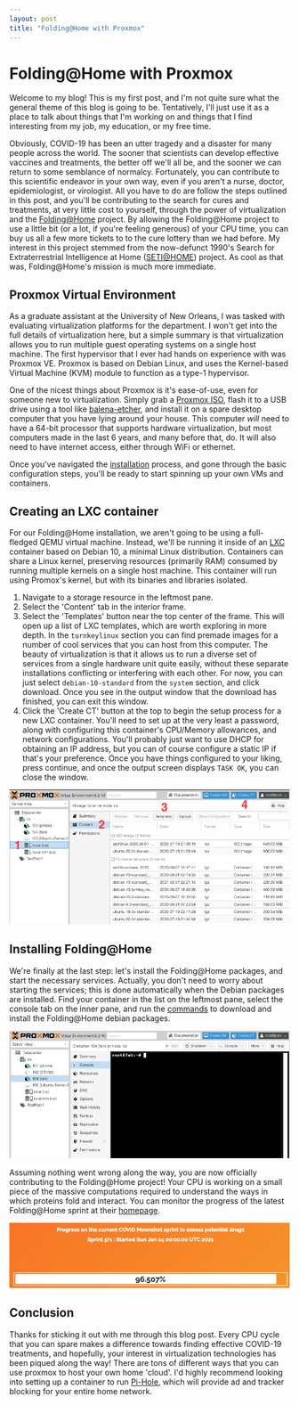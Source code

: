```yaml
---
layout: post
title: "Folding@Home with Proxmox"
---
```


# Folding@Home with Proxmox

Welcome to my blog! This is my first post, and I'm not quite sure what the general theme of this blog is going to be. Tentatively, I'll just use it as a place to talk about things that I'm working on and things that I find interesting from my job, my education, or my free time.

Obviously, COVID-19 has been an utter tragedy and a disaster for many people across the world. The sooner that scientists can develop effective vaccines and treatments, the better off we'll all be, and the sooner we can return to some semblance of normalcy. Fortunately, you can contribute to this scientific endeavor in your own way, even if you aren't a nurse, doctor, epidemiologist, or virologist. All you have to do are follow the steps outlined in this post, and you'll be contributing to the search for cures and treatments, at very little cost to yourself, through the power of virtualization and the [Folding@Home](https://foldingathome.org/) project. By allowing the Folding@Home project to use a little bit (or a lot, if you're feeling generous) of your CPU time, you can buy us all a few more tickets to to the cure lottery than we had before. My interest in this project stemmed from the now-defunct 1990's Search for Extraterrestrial Intelligence at Home ([SETI@HOME](https://en.wikipedia.org/wiki/SETI@home)) project. As cool as that was, Folding@Home's mission is much more immediate.

## Proxmox Virtual Environment

As a graduate assistant at the University of New Orleans, I was tasked with evaluating virtualization platforms for the department. I won't get into the full details of virtualization here, but a simple summary is that virtualization allows you to run multiple guest operating systems on a single host machine. The first hypervisor that I ever had hands on experience with was Proxmox VE. Proxmox is based on Debian Linux, and uses the Kernel-based Virtual Machine (KVM) module to function as a type-1 hypervisor.

One of the nicest things about Proxmox is it's ease-of-use, even for someone new to virtualization. Simply grab a [Proxmox ISO](https://www.proxmox.com/en/downloads/category/iso-images-pve), flash it to a USB drive using a tool like [balena-etcher](https://www.balena.io/etcher/), and install it on a spare desktop computer that you have lying around your house. This computer _will_ need to have a 64-bit processor that supports hardware virtualization, but most computers made in the last 6 years, and many before that, do. It will also need to have internet access, either through WiFi or ethernet.

Once you've navigated the [installation](https://pve.proxmox.com/wiki/Main_Page) process, and gone through the basic configuration steps, you'll be ready to start spinning up your own VMs and containers.

## Creating an LXC container

For our Folding@Home installation, we aren't going to be using a full-fledged QEMU virtual machine. Instead, we'll be running it inside of an [LXC](https://en.wikipedia.org/wiki/LXC) container based on Debian 10, a minimal Linux distribution. Containers can share a Linux kernel, preserving resources (primarily RAM) consumed by running multiple kernels on a single host machine. This container will run using Promox's kernel, but with its binaries and libraries isolated.

1. Navigate to a storage resource in the leftmost pane.
2. Select the 'Content' tab in the interior frame.
3. Select the 'Templates' button near the top center of the frame. This will open up a list of LXC templates, which are worth exploring in more depth. In the `turnkeylinux` section you can find premade images for a number of cool services that you can host from this computer. The beauty of virtualization is that it allows us to run a diverse set of services from a single hardware unit quite easily, without these separate installations conflicting or interfering with each other. For now, you can just select `debian-10-standard` from the `system` section, and click download. Once you see in the output window that the download has finished, you can exit this window.
4. Click the 'Create CT' button at the top to begin the setup process for a new LXC container. You'll need to set up at the very least a password, along with configuring this container's CPU/Memory allowances, and network configurations. You'll probably just want to use DHCP for obtaining an IP address, but you can of course configure a static IP if that's your preference. Once you have things configured to your liking, press continue, and once the output screen displays `TASK OK`, you can close the window.

![Downloading and configuring the LXC template](../assets/configure_lxc.png)

## Installing Folding@Home

We're finally at the last step: let's install the Folding@Home packages, and start the necessary services. Actually, you don't need to worry about starting the services; this is done automatically when the Debian packages are installed. Find your container in the list on the leftmost pane, select the console tab on the inner pane, and run the [commands](https://test.foldingathome.org/support/faq/installation-guides/linux/manual-installation-advanced/?lng=en-US) to download and install the Folding@Home debian packages.

![Accessing the LXC console](../assets/lxc_console.png)

Assuming nothing went wrong along the way, you are now officially contributing to the Folding@Home project! Your CPU is working on a small piece of the massive computations required to understand the ways in which proteins fold and interact. You can monitor the progress of the latest Folding@Home sprint at their [homepage](https://foldingathome.org).

![Example of the COVID-19 Folding@Home sprint progress](../assets/covid_sprint_progress.png)

## Conclusion

Thanks for sticking it out with me through this blog post. Every CPU cycle that you can spare makes a difference towards finding effective COVID-19 treatments, and hopefully, your interest in virtualization technologies has been piqued along the way! There are tons of different ways that you can use proxmox to host your own home 'cloud'. I'd highly recommend looking into setting up a container to run [Pi-Hole](https://pi-hole.net/), which will provide ad and tracker blocking for your entire home network.
